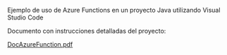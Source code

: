 Ejemplo de uso de Azure Functions en un proyecto Java utilizando Visual Studio Code

Documento con instrucciones detalladas del proyecto: 


[DocAzureFunction.pdf](https://github.com/PADSA-github/Cloud/files/7935456/DocAzureFunction.pdf)
